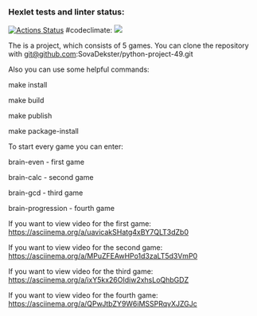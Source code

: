 ### Hexlet tests and linter status:
[![Actions Status](https://github.com/SovaDekster/python-project-49/workflows/hexlet-check/badge.svg)](https://github.com/SovaDekster/python-project-49/actions)
#codeclimate: 
<a href="https://codeclimate.com/github/SovaDekster/python-project-49/maintainability"><img src="https://api.codeclimate.com/v1/badges/9dbbc60eae0a9b25baf4/maintainability" /></a>

The is a project, which consists of 5 games.
You can clone the repository with git@github.com:SovaDekster/python-project-49.git

Also you can use some helpful commands:

make install

make build

make publish

make package-install

To start every game you can enter:

brain-even - first game

brain-calc - second game

brain-gcd - third game

brain-progression - fourth game

If you want to view video for the first game:
https://asciinema.org/a/uavicakSHatg4xBY7QLT3dZb0

If you want to view video for the second game:
https://asciinema.org/a/MPuZFEAwHPo1d3zaLT5d3VmP0

If you want to view video for the third game:
https://asciinema.org/a/ixY5kx26OIdiw2xhsLoQhbGDZ

If you want to view video for the fourth game:
https://asciinema.org/a/QPwJtbZY9W6iMSSPRqvXJZGJc
